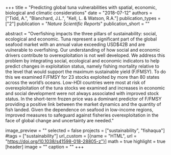 +++
title = "Predicting global tuna vulnerabilities with spatial, economic, biological and climatic considerations"
date = "2018-07-12"
authors = ["Tidd, A.", "Blanchard, J.L.", "Kell, L. & Watson, R.A."]
publication_types = ["2"]
publication = "_Nature Scientific Reports_"
publication_short = ""

abstract = "Overfishing impacts the three pillars of sustainability: social, ecological and economic. Tuna represent a significant part of the global seafood market with an annual value exceeding USD$42B and are vulnerable to overfishing. Our understanding of how social and economic drivers contribute to overexploitation is not well developed. We address this problem by integrating social, ecological and economic indicators to help predict changes in exploitation status, namely fishing mortality relative to the level that would support the maximum sustainable yield (F/FMSY). To do this we examined F/FMSY for 23 stocks exploited by more than 80 states across the world’s oceans. Low-HDI countries were most at risk of overexploitation of the tuna stocks we examined and increases in economic and social development were not always associated with improved stock status. In the short-term frozen price was a dominant predictor of F/FMSY providing a positive link between the market dynamics and the quantity of fish landed. Given the dependence on seafood in low-income regions, improved measures to safeguard against fisheries overexploitation in the face of global change and uncertainty are needed."

image_preview = ""
selected = false
projects = ["sustainability", "fishaqua"]
#tags = ["sustainability"]
url_custom = [{name = "HTML", url = "https://doi.org/10.1038/s41598-018-28805-z"}]
math = true
highlight = true
[header]
image = ""
caption = ""
+++


